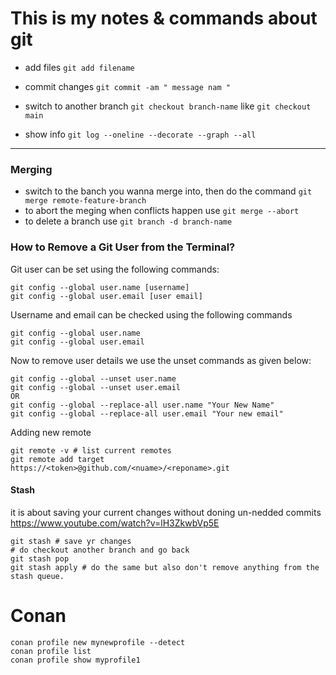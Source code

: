 # This is my notes & commands about git


- add files `git add filename`
- commit changes `git commit -am " message nam "`
- switch to another branch `git checkout branch-name` like `git checkout main`

- show info `git log --oneline --decorate --graph --all`
-----
###  Merging 
- switch to the banch you wanna merge into, then do the command `git merge remote-feature-branch`
- to abort the meging when conflicts happen use `git merge --abort`
- to delete a branch use `git branch -d branch-name`


### How to Remove a Git User from the Terminal?
Git user can be set using the following commands:

```
git config --global user.name [username]
git config --global user.email [user email]
```
Username and email can be checked using the following commands

```
git config --global user.name
git config --global user.email
```
Now to remove user details we use the unset commands as given below:
```
git config --global --unset user.name
git config --global --unset user.email
OR
git config --global --replace-all user.name "Your New Name"
git config --global --replace-all user.email "Your new email"
```
Adding new remote
```
git remote -v # list current remotes
git remote add target https://<token>@github.com/<nuame>/<reponame>.git
```
#### Stash
it is about saving your current changes without doning un-nedded commits
https://www.youtube.com/watch?v=lH3ZkwbVp5E

```
git stash # save yr changes
# do checkout another branch and go back
git stash pop
git stash apply # do the same but also don't remove anything from the stash queue.
```
# Conan
 ```
conan profile new mynewprofile --detect
conan profile list
 conan profile show myprofile1
```
